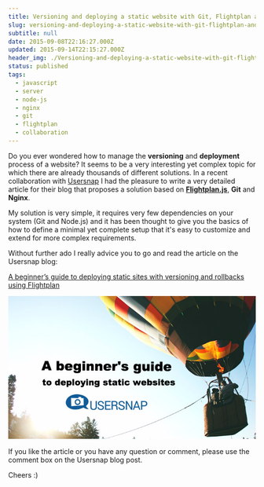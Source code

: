 ```yaml
---
title: Versioning and deploying a static website with Git, Flightplan and Nginx
slug: versioning-and-deploying-a-static-website-with-git-flightplan-and-nginx
subtitle: null
date: 2015-09-08T22:16:27.000Z
updated: 2015-09-14T22:15:27.000Z
header_img: ./Versioning-and-deploying-a-static-website-with-git-flightplan-and-nginx.jpg
status: published
tags:
  - javascript
  - server
  - node-js
  - nginx
  - git
  - flightplan
  - collaboration
---
```


Do you ever wondered how to manage the **versioning** and **deployment** process of a website? It seems to be a very interesting yet complex topic for which there are already thousands of different solutions.
In a recent collaboration with [Usersnap](http://usersnap.com/) I had the pleasure to write a very detailed article for their blog that proposes a solution based on **[Flightplan.js](https://github.com/pstadler/flightplan)**, **Git** and **Nginx**.

My solution is very simple, it requires very few dependencies on your system (Git and Node.js) and it has been thought to give you the basics of how to define a minimal yet complete setup that it's easy to customize and extend for more complex requirements.

Without further ado I really advice you to go and read the article on the Usersnap blog:

[A beginner’s guide to deploying static sites with versioning and rollbacks using Flightplan](http://usersnap.com/blog/deploying-static-websites-flightplan/)

[![A beginner's guide to deploying static websites](./a-beginner-s-guide-to-deploying-static-websites-1.jpg)](http://usersnap.com/blog/deploying-static-websites-flightplan/)

If you like the article or you have any question or comment, please use the comment box on the Usersnap blog post.

Cheers :)
